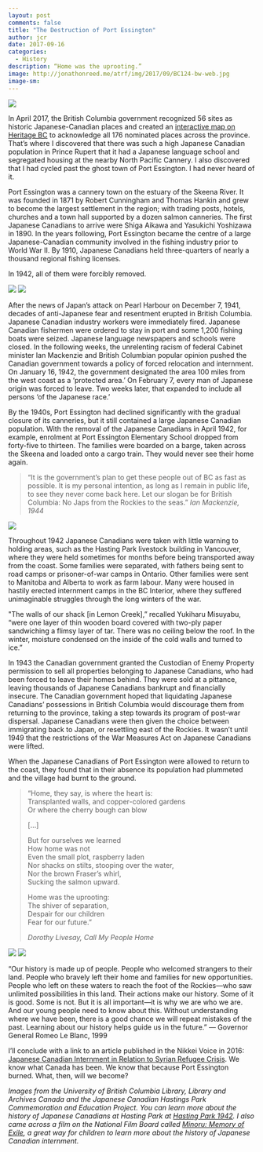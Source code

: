 ```yaml
---
layout: post
comments: false
title: "The Destruction of Port Essington"
author: jcr
date: 2017-09-16
categories:
  - History
description: “Home was the uprooting.”
image: http://jonathonreed.me/atrf/img/2017/09/BC124-bw-web.jpg
image-sm:
---
```


<img src="http://jonathonreed.me/atrf/img/2017/09/e010695747-v8-1-bw-web.jpg">

In April 2017, the British Columbia government recognized 56 sites as historic Japanese-Canadian places and created an <a href="https://secure.heritagebc.ca/japanese-canadian-map/">interactive map on Heritage BC</a> to acknowledge all 176 nominated places across the province. That’s where I discovered that there was such a high Japanese Canadian population in Prince Rupert that it had a Japanese language school and segregated housing at the nearby North Pacific Cannery. I also discovered that I had cycled past the ghost town of Port Essington. I had never heard of it.

Port Essington was a cannery town on the estuary of the Skeena River. It was founded in 1871 by Robert Cunningham and Thomas Hankin and grew to become the largest settlement in the region; with trading posts, hotels, churches and a town hall supported by a dozen salmon canneries. The first Japanese Canadians to arrive were Shiga Aikawa and Yasukichi Yoshizawa in 1890. In the years following, Port Essington became the centre of a large Japanese-Canadian community involved in the fishing industry prior to World War II. By 1910, Japanese Canadians held three-quarters of nearly a thousand regional fishing licenses.

In 1942, all of them were forcibly removed.

<img src="http://jonathonreed.me/atrf/img/2017/09/z-31a1e5ee-bw-web.jpg">

<img src="http://jonathonreed.me/atrf/img/2017/09/1941_boats-u1369-web.jpg">

After the news of Japan’s attack on Pearl Harbour on December 7, 1941, decades of anti-Japanese fear and resentment erupted in British Columbia. Japanese Canadian industry workers were immediately fired. Japanese Canadian fishermen were ordered to stay in port and some 1,200 fishing boats were seized. Japanese language newspapers and schools were closed. In the following weeks, the unrelenting racism of federal Cabinet minister Ian Mackenzie and British Columbian popular opinion pushed the Canadian government towards a policy of forced relocation and internment. On January 16, 1942, the government designated the area 100 miles from the west coast as a ‘protected area.’ On February 7, every man of Japanese origin was forced to leave. Two weeks later, that expanded to include all persons ‘of the Japanese race.’

By the 1940s, Port Essington had declined significantly with the gradual closure of its canneries, but it still contained a large Japanese Canadian population. With the removal of the Japanese Canadians in April 1942, for example, enrolment at Port Essington Elementary School dropped from forty-five to thirteen. The families were boarded on a barge, taken across the Skeena and loaded onto a cargo train. They would never see their home again.

<blockquote>“It is the government’s plan to get these people out of BC as fast as possible. It is my personal intention, as long as I remain in public life, to see they never come back here. Let our slogan be for British Columbia: No Japs from the Rockies to the seas.” <cite>Ian Mackenzie, 1944</cite></blockquote>

<img src="http://jonathonreed.me/atrf/img/2017/09/Internment-Map-Tashme-Project-11-web.jpg">

Throughout 1942 Japanese Canadians were taken with little warning to holding areas, such as the Hasting Park livestock building in Vancouver, where they were held sometimes for months before being transported away from the coast. Some families were separated, with fathers being sent to road camps or prisoner-of-war camps in Ontario. Other families were sent to Manitoba and Alberta to work as farm labour. Many were housed in hastily erected internment camps in the BC Interior, where they suffered unimaginable struggles through the long winters of the war.

"The walls of our shack [in Lemon Creek],” recalled Yukiharu Misuyabu, “were one layer of thin wooden board covered with two-ply paper sandwiching a flimsy layer of tar. There was no ceiling below the roof. In the winter, moisture condensed on the inside of the cold walls and turned to ice.”

In 1943 the Canadian government granted the Custodian of Enemy Property permission to sell all properties belonging to Japanese Canadians, who had been forced to leave their homes behind. They were sold at a pittance, leaving thousands of Japanese Canadians bankrupt and financially insecure. The Canadian government hoped that liquidating Japanese Canadians’ possessions in British Columbia would discourage them from returning to the province, taking a step towards its program of post-war dispersal. Japanese Canadians were then given the choice between immigrating back to Japan, or resettling east of the Rockies. It wasn’t until 1949 that the restrictions of the War Measures Act on Japanese Canadians were lifted.

When the Japanese Canadians of Port Essington were allowed to return to the coast, they found that in their absence its population had plummeted and the village had burnt to the ground.

<blockquote><p>“Home, they say, is where the heart is:<br>
Transplanted walls, and copper-colored gardens<br>
Or where the cherry bough can blow</p>
<p>[…]</p>
<p>But for ourselves we learned<br>
How home was not <br>
Even the small plot, raspberry laden<br>
Nor shacks on stilts, stooping over the water,<br>
Nor the brown Fraser’s whirl,<br>
Sucking the salmon upward.</p>
<p>Home was the uprooting:<br>
The shiver of separation,<br>
Despair for our children<br>
Fear for our future.”</p>
<cite>Dorothy Livesay, Call My People Home</cite></blockquote>

<img src="http://jonathonreed.me/atrf/img/2017/09/CP01123-web.jpg">

<img src="http://jonathonreed.me/atrf/img/2017/09/CP01123-002-web.jpg">

“Our history is made up of people. People who welcomed strangers to their land. People who bravely left their home and families for new opportunities. People who left on these waters to reach the foot of the Rockies—who saw unlimited possibilities in this land. Their actions make our history. Some of it is good. Some is not. But it is all important—it is why we are who we are. And our young people need to know about this. Without understanding where we have been, there is a good chance we will repeat mistakes of the past. Learning about our history helps guide us in the future.” — Governor General Romeo Le Blanc, 1999

I’ll conclude with a link to an article published in the Nikkei Voice in 2016: <a href="http://www.discovernikkei.org/en/journal/2016/2/11/japanese-internment-syrian-refugee/2/">Japanese Canadian Internment in Relation to Syrian Refugee Crisis</a>. We know what Canada has been. We know that because Port Essington burned. What, then, will we become?

<i>Images from the University of British Columbia Library, Library and Archives Canada and the Japanese Canadian Hastings Park Commemoration and Education Project. You can learn more about the history of Japanese Canadians at Hasting Park at <a href="http://hastingspark1942.ca/">Hasting Park 1942</a>. I also came across a film on the National Film Board called <a href="https://www.nfb.ca/film/minoru-memory-of-exile/">Minoru: Memory of Exile</a>, a great way for children to learn more about the history of Japanese Canadian internment.</i>
